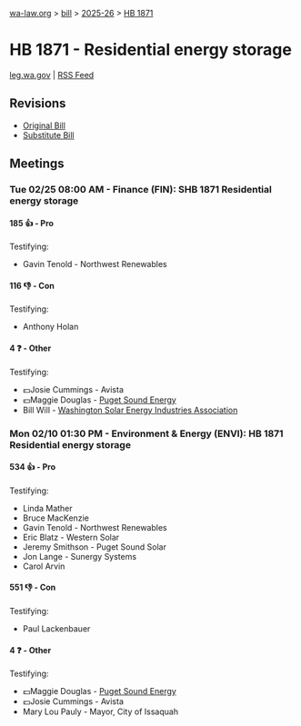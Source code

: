 [wa-law.org](/) > [bill](/bill/) > [2025-26](/bill/2025-26/) > [HB 1871](/bill/2025-26/hb/1871/)

# HB 1871 - Residential energy storage
[leg.wa.gov](https://app.leg.wa.gov/billsummary?BillNumber=1871&Year=2025&Initiative=false) | [RSS Feed](./rss.xml)

## Revisions
* [Original Bill](1/)
* [Substitute Bill](S/)

## Meetings
### Tue 02/25 08:00 AM - Finance (FIN): SHB 1871 Residential energy storage
#### 185 👍 - Pro
Testifying:
* Gavin Tenold - Northwest Renewables

#### 116 👎 - Con
Testifying:
* Anthony Holan

#### 4 ❓ - Other
Testifying:
* 💵Josie Cummings - Avista
* 💵Maggie Douglas - [Puget Sound Energy](/org/puget_sound_energy_inc/)
* Bill Will - [Washington Solar Energy Industries Association](/org/washington_solar_energy_industries_association/)

### Mon 02/10 01:30 PM - Environment & Energy (ENVI): HB 1871 Residential energy storage
#### 534 👍 - Pro
Testifying:
* Linda Mather
* Bruce MacKenzie
* Gavin Tenold - Northwest Renewables
* Eric Blatz - Western Solar
* Jeremy Smithson - Puget Sound Solar
* Jon Lange - Sunergy Systems
* Carol Arvin

#### 551 👎 - Con
Testifying:
* Paul Lackenbauer

#### 4 ❓ - Other
Testifying:
* 💵Maggie Douglas - [Puget Sound Energy](/org/puget_sound_energy_inc/)
* 💵Josie Cummings - Avista
* Mary Lou Pauly - Mayor, City of Issaquah
